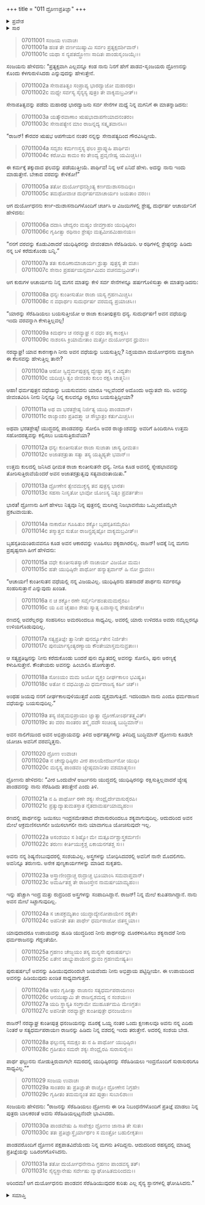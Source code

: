 +++
title = "011 ದ್ರೋಣಪ್ರತಿಜ್ಞಾ"
+++

<details><summary>ಪ್ರವೇಶ</summary>


।।   ಓಂ ಓಂ ನಮೋ ನಾರಾಯಣಾಯ।।   ಶ್ರೀ ವೇದವ್ಯಾಸಾಯ ನಮಃ ।।

ಶ್ರೀ ಕೃಷ್ಣದ್ವೈಪಾಯನ ವೇದವ್ಯಾಸ ವಿರಚಿತ  

**ಶ್ರೀ ಮಹಾಭಾರತ**

**ದ್ರೋಣ ಪರ್ವ**

**ದ್ರೋಣಾಭಿಷೇಕ ಪರ್ವ**

**ಅಧ್ಯಾಯ 11**

</details>

<details><summary>ಸಾರ</summary>

ದ್ರೋಣನ ಪ್ರತಿಜ್ಞೆ (1-31).


</details>



> 07011001 ಸಂಜಯ ಉವಾಚ।   
07011001a ಹಂತ ತೇ ವರ್ಣಯಿಷ್ಯಾಮಿ ಸರ್ವಂ ಪ್ರತ್ಯಕ್ಷದರ್ಶಿವಾನ್।   
07011001c ಯಥಾ ಸ ನ್ಯಪತದ್ದ್ರೋಣಃ ಸಾದಿತಃ ಪಾಂಡುಸೃಂಜಯೈಃ।।

ಸಂಜಯನು ಹೇಳಿದನು: “ಪ್ರತ್ಯಕ್ಷವಾಗಿ ಎಲ್ಲವನ್ನೂ ಕಂಡ ನಾನು ನಿನಗೆ ಹೇಗೆ ಪಾಡವ-ಸೃಂಜಯರು ದ್ರೋಣನನ್ನು ಕೊಂದು ಕೆಳಗುರುಳಿಸಿದರು ಎನ್ನುವುದನ್ನು ಹೇಳುತ್ತೇನೆ.

> 07011002a ಸೇನಾಪತಿತ್ವಂ ಸಂಪ್ರಾಪ್ಯ ಭಾರದ್ವಾಜೋ ಮಹಾರಥಃ।   
07011002c ಮಧ್ಯೇ ಸರ್ವಸ್ಯ ಸೈನ್ಯಸ್ಯ ಪುತ್ರಂ ತೇ ವಾಕ್ಯಮಬ್ರವೀತ್।।

ಸೇನಾಪತಿತ್ವವನ್ನು ಪಡೆದು ಮಹಾರಥ ಭಾರದ್ವಾಜನು ಸರ್ವ ಸೇನೆಗಳ ಮಧ್ಯೆ ನಿನ್ನ ಮಗನಿಗೆ ಈ ಮಾತನ್ನಾಡಿದನು:

> 07011003a ಯತ್ಕೌರವಾಣಾಂ ಋಷಭಾದಾಪಗೇಯಾದನಂತರಂ।   
07011003c ಸೇನಾಪತ್ಯೇನ ಮಾಂ ರಾಜನ್ನದ್ಯ ಸತ್ಕೃತವಾನಸಿ।।

“ರಾಜನ್! ಕೌರವರ ಋಷಭ ಆಪಗೇಯನ ನಂತರ ನನ್ನನ್ನು ಸೇನಾಪತ್ಯದಿಂದ ಗೌರವಿಸಿದ್ದೀಯೆ.

> 07011004a ಸದೃಶಂ ಕರ್ಮಣಸ್ತಸ್ಯ ಫಲಂ ಪ್ರಾಪ್ನುಹಿ ಪಾರ್ಥಿವ।   
07011004c ಕರೋಮಿ ಕಾಮಂ ಕಂ ತೇಽದ್ಯ ಪ್ರವೃಣೀಷ್ವ ಯಮಿಚ್ಚಸಿ।।

ಈ ಕರ್ಮಕ್ಕೆ ತಕ್ಕುದಾದ ಫಲವನ್ನು ಪಡೆಯುತ್ತೀಯೆ. ಪಾರ್ಥಿವ! ನಿನ್ನ ಆಸೆ ಏನಿದೆ ಹೇಳು. ಅದನ್ನು ನಾನು ಇಂದು ಮಾಡುತ್ತೇನೆ. ಬೇಕಾದ ವರವನ್ನು ಕೇಳಿಕೋ!”

> 07011005a ತತೋ ದುರ್ಯೋಧನಶ್ಚಿಂತ್ಯ ಕರ್ಣದುಃಶಾಸನಾದಿಭಿಃ।   
07011005c ತಮಥೋವಾಚ ದುರ್ಧರ್ಷಮಾಚಾರ್ಯಂ ಜಯತಾಂ ವರಂ।।

ಆಗ ದುರ್ಯೋಧನನು ಕರ್ಣ-ದುಃಶಾಸನಾದಿಗಳೊಂದಿಗೆ ಚರ್ಚಿಸಿ ಆ ವಿಜಯಿಗಳಲ್ಲಿ ಶ್ರೇಷ್ಠ, ದುರ್ಧರ್ಷ ಆಚಾರ್ಯನಿಗೆ ಹೇಳಿದನು:

> 07011006a ದದಾಸಿ ಚೇದ್ವರಂ ಮಹ್ಯಂ ಜೀವಗ್ರಾಹಂ ಯುಧಿಷ್ಠಿರಂ।   
07011006c ಗೃಹೀತ್ವಾ ರಥಿನಾಂ ಶ್ರೇಷ್ಠಂ ಮತ್ಸಮೀಪಮಿಹಾನಯ।।

“ನನಗೆ ವರವನ್ನು ಕೊಡುವಿರಾದರೆ ಯುಧಿಷ್ಠಿರನನ್ನು ಜೀವಂತವಾಗಿ ಸೆರೆಹಿಡಿಯಿರಿ. ಆ ರಥಿಗಳಲ್ಲಿ ಶ್ರೇಷ್ಠನನ್ನು ಹಿಡಿದು ನನ್ನ ಬಳಿ ಕರೆದುಕೊಂಡು ಬನ್ನಿ.”

> 07011007a ತತಃ ಕುರೂಣಾಮಾಚಾರ್ಯಃ ಶ್ರುತ್ವಾ ಪುತ್ರಸ್ಯ ತೇ ವಚಃ।   
07011007c ಸೇನಾಂ ಪ್ರಹರ್ಷಯನ್ಸರ್ವಾಮಿದಂ ವಚನಮಬ್ರವೀತ್।।

ಆಗ ಕುರುಗಳ ಆಚಾರ್ಯನು ನಿನ್ನ ಮಗನ ಮಾತನ್ನು ಕೇಳಿ ಸರ್ವ ಸೇನೆಗಳನ್ನೂ ಹರ್ಷಗೊಳಿಸುತ್ತಾ ಈ ಮಾತನ್ನಾಡಿದನು:

> 07011008a ಧನ್ಯಃ ಕುಂತೀಸುತೋ ರಾಜಾ ಯಸ್ಯ ಗ್ರಹಣಮಿಚ್ಚಸಿ।   
07011008c ನ ವಧಾರ್ಥಂ ಸುದುರ್ಧರ್ಷ ವರಮದ್ಯ ಪ್ರಯಾಚಸಿ।।

“ಯಾರನ್ನು ಸೆರೆಹಿಡಿಯಲು ಬಯಸುತ್ತೀಯೋ ಆ ರಾಜಾ ಕುಂತೀಪುತ್ರನು ಧನ್ಯ. ಸುದುರ್ಧರ್ಷ! ಅವನ ವಧೆಯನ್ನು ಇಂದು ವರವನ್ನಾಗಿ ಕೇಳುತ್ತಿಲ್ಲವಲ್ಲ!

> 07011009a ಕಿಮರ್ಥಂ ಚ ನರವ್ಯಾಘ್ರ ನ ವಧಂ ತಸ್ಯ ಕಾಂಕ್ಷಸಿ।   
07011009c ನಾಶಂಸಸಿ ಕ್ರಿಯಾಮೇತಾಂ ಮತ್ತೋ ದುರ್ಯೋಧನ ಧ್ರುವಂ।।

ನರವ್ಯಾಘ್ರ! ಯಾವ ಕಾರಣಕ್ಕಾಗಿ ನೀನು ಅವನ ವಧೆಯನ್ನು ಬಯಸುತ್ತಿಲ್ಲ? ನಿಶ್ಚಯವಾಗಿ ದುರ್ಯೋಧನನು ಮತ್ತನಾಗಿ ಈ ಕೆಲಸವನ್ನು ಹೇಳುತ್ತಿಲ್ಲ ತಾನೇ?

> 07011010a ಆಹೋ ಸ್ವಿದ್ಧರ್ಮಪುತ್ರಸ್ಯ ದ್ವೇಷ್ಟಾ ತಸ್ಯ ನ ವಿದ್ಯತೇ।   
07011010c ಯದಿಚ್ಚಸಿ ತ್ವಂ ಜೀವಂತಂ ಕುಲಂ ರಕ್ಷಸಿ ಚಾತ್ಮನಿ।।

ಆಹಾ! ಧರ್ಮಪುತ್ರನ ವಧೆಯನ್ನು ಬಯಸುವವನು ಯಾರೂ ಇಲ್ಲವೆಂದರೆ ಅದೊಂದು ಅದ್ಭುತವೇ ಸರಿ. ಅವನನ್ನು ಜೀವಂತವಿರಿಸಿ ನೀನು ನಿನ್ನನ್ನೂ ನಿನ್ನ ಕುಲವನ್ನೂ ರಕ್ಷಿಸಲು ಬಯಸುತ್ತಿದ್ದೀಯಾ?

> 07011011a ಅಥ ವಾ ಭರತಶ್ರೇಷ್ಠ ನಿರ್ಜಿತ್ಯ ಯುಧಿ ಪಾಂಡವಾನ್।   
07011011c ರಾಜ್ಯಾಂಶಂ ಪ್ರತಿದತ್ತ್ವಾ ಚ ಸೌಭ್ರಾತ್ರಂ ಕರ್ತುಮಿಚ್ಚಸಿ।।

ಅಥವಾ ಭರತಶ್ರೇಷ್ಠ! ಯುದ್ಧದಲ್ಲಿ ಪಾಂಡವರನ್ನು ಸೋಲಿಸಿ ಅವರ ರಾಜ್ಯಾಂಶವನ್ನು ಅವರಿಗೆ ಹಿಂದಿರುಗಿಸಿ ಉತ್ತಮ ಸಹೋದರತ್ವವನ್ನು ಕಲ್ಪಿಸಲು ಬಯಸುತ್ತಿರುವೆಯಾ?

> 07011012a ಧನ್ಯಃ ಕುಂತೀಸುತೋ ರಾಜಾ ಸುಜಾತಾ ಚಾಸ್ಯ ಧೀಮತಃ।   
07011012c ಅಜಾತಶತ್ರುತಾ ಸತ್ಯಾ ತಸ್ಯ ಯತ್ಸ್ನಿಹ್ಯತೇ ಭವಾನ್।।

ಉತ್ತಮ ಕುಲದಲ್ಲಿ ಜನಿಸಿದ ಧೀಮತ ರಾಜಾ ಕುಂತೀಸುತನೇ ಧನ್ಯ. ನೀನೂ ಕೂಡ ಅವನಲ್ಲಿ ಸ್ನೇಹಭಾವವನ್ನು ತೋರಿಸುತ್ತಿರುವೆಯೆಂದರೆ ಅವನ ಅಜಾತಶತ್ರುತ್ವವು ಸತ್ಯವಾದಂತಾಯಿತು.”

> 07011013a ದ್ರೋಣೇನ ತ್ವೇವಮುಕ್ತಸ್ಯ ತವ ಪುತ್ರಸ್ಯ ಭಾರತ।   
07011013c ಸಹಸಾ ನಿಃಸೃತೋ ಭಾವೋ ಯೋಽಸ್ಯ ನಿತ್ಯಂ ಪ್ರವರ್ತತೇ।।

ಭಾರತ! ದ್ರೋಣನು ಹೀಗೆ ಹೇಳಲು ನಿತ್ಯವೂ ನಿನ್ನ ಪುತ್ರನಲ್ಲಿ ಮಲಗಿದ್ದ ನಿಜಭಾವನೆಯು ಒಮ್ಮಿಂದೊಮ್ಮೆಲೇ ಪ್ರಕಟವಾಯಿತು.

> 07011014a ನಾಕಾರೋ ಗೂಹಿತುಂ ಶಕ್ಯೋ ಬೃಹಸ್ಪತಿಸಮೈರಪಿ।   
07011014c ತಸ್ಮಾತ್ತವ ಸುತೋ ರಾಜನ್ಪ್ರಹೃಷ್ಟೋ ವಾಕ್ಯಮಬ್ರವೀತ್।।

ಬೃಹಸ್ಪತಿಯಂತಿರುವವನೂ ಕೂಡ ಅವನ ಆಕಾರವನ್ನು ಊಹಿಸಲು ಶಕ್ಯರಾಗಿರಲಿಲ್ಲ. ರಾಜನ್! ಅದಕ್ಕೆ ನಿನ್ನ ಮಗನು ಪ್ರಹೃಷ್ಟನಾಗಿ ಹೀಗೆ ಹೇಳಿದನು:

> 07011015a ವಧೇ ಕುಂತೀಸುತಸ್ಯಾಜೌ ನಾಚಾರ್ಯ ವಿಜಯೋ ಮಮ।   
07011015c ಹತೇ ಯುಧಿಷ್ಠಿರೇ ಪಾರ್ಥೋ ಹನ್ಯಾತ್ಸರ್ವಾನ್ ಹಿ ನೋ ಧ್ರುವಂ।।

“ಆಚಾರ್ಯ! ಕುಂತೀಸುತನ ವಧೆಯಲ್ಲಿ ನನ್ನ ವಿಜಯವಿಲ್ಲ. ಯುಧಿಷ್ಠಿರನು ಹತನಾದರೆ ಪಾರ್ಥನು ಸರ್ವರನ್ನೂ ಸಂಹರಿಸುತ್ತಾನೆ ಎನ್ನುವುದು ಖಂಡಿತ.

> 07011016a ನ ಚ ಶಕ್ಯೋ ರಣೇ ಸರ್ವೈರ್ನಿಹಂತುಮಮರೈರಪಿ।   
07011016c ಯ ಏವ ಚೈಷಾಂ ಶೇಷಃ ಸ್ಯಾತ್ಸ ಏವಾಸ್ಮಾನ್ನ ಶೇಷಯೇತ್।।

ರಣದಲ್ಲಿ ಅವರೆಲ್ಲರನ್ನು ಸಂಹರಿಸಲು ಅಮರರಿಂದಲೂ ಸಾಧ್ಯವಿಲ್ಲ. ಅವರಲ್ಲಿ ಯಾರು ಉಳಿದರೂ ಅವರು ನಮ್ಮೆಲ್ಲರನ್ನೂ ಉಳಿಯಗೊಡುವುದಿಲ್ಲ.

> 07011017a ಸತ್ಯಪ್ರತಿಜ್ಞೇ ತ್ವಾನೀತೇ ಪುನರ್ದ್ಯೂತೇನ ನಿರ್ಜಿತೇ।   
07011017c ಪುನರ್ಯಾಸ್ಯಂತ್ಯರಣ್ಯಾಯ ಕೌಂತೇಯಾಸ್ತಮನುವ್ರತಾಃ।।

ಆ ಸತ್ಯಪ್ರತಿಜ್ಞನನ್ನು ನೀನು ಕರೆದುಕೊಂಡು ಬಂದರೆ ಪುನಃ ದ್ಯೂತದಲ್ಲಿ ಅವನನ್ನು ಸೋಲಿಸಿ, ಪುನಃ ಅರಣ್ಯಕ್ಕೆ ಕಳುಹಿಸುತ್ತೇನೆ. ಕೌಂತೇಯರು ಅವನನ್ನು ಹಿಂಬಾಲಿಸಿ ಹೋಗುತ್ತಾರೆ.

> 07011018a ಸೋಽಯಂ ಮಮ ಜಯೋ ವ್ಯಕ್ತಂ ದೀರ್ಘಕಾಲಂ ಭವಿಷ್ಯತಿ।   
07011018c ಅತೋ ನ ವಧಮಿಚ್ಚಾಮಿ ಧರ್ಮರಾಜಸ್ಯ ಕರ್ಹಿ ಚಿತ್।।

ಅಂಥಹ ಜಯವು ನನಗೆ ದೀರ್ಘಕಾಲವುಳಿಯುತ್ತದೆ ಎಂದು ವ್ಯಕ್ತವಾಗುತ್ತಿದೆ. ಇದರಿಂದಾಗಿ ನಾನು ಎಂದೂ ಧರ್ಮರಾಜನ ವಧೆಯನ್ನು ಬಯಸುವುದಿಲ್ಲ.”

> 07011019a ತಸ್ಯ ಜಿಹ್ಮಮಭಿಪ್ರಾಯಂ ಜ್ಞಾತ್ವಾ ದ್ರೋಣೋಽರ್ಥತತ್ತ್ವವಿತ್।   
07011019c ತಂ ವರಂ ಸಾಂತರಂ ತಸ್ಮೈ ದದೌ ಸಂಚಿಂತ್ಯ ಬುದ್ಧಿಮಾನ್।।

ಅವನ ನಾಲಿಗೆಯಿಂದ ಅವನ ಅಭಿಪ್ರಾಯವನ್ನು ತಿಳಿದ ಅರ್ಥತತ್ವಗಳನ್ನು ತಿಳಿದಿದ್ದ ಬುದ್ಧಿಮಾನ್ ದ್ರೋಣನು ಕೂಡಲೇ ಯೋಚಿಸಿ ಅವನಿಗೆ ವರವನ್ನಿತ್ತನು.

> 07011020 ದ್ರೋಣ ಉವಾಚ।   
07011020a ನ ಚೇದ್ಯುಧಿಷ್ಠಿರಂ ವೀರ ಪಾಲಯೇದರ್ಜುನೋ ಯುಧಿ।   
07011020c ಮನ್ಯಸ್ವ ಪಾಂಡವಂ ಜ್ಯೇಷ್ಠಮಾನೀತಂ ವಶಮಾತ್ಮನಃ।।

ದ್ರೋಣನು ಹೇಳಿದನು: “ವೀರ ಒಂದುವೇಳೆ ಅರ್ಜುನನು ಯುದ್ಧದಲ್ಲಿ ಯುಧಿಷ್ಠಿರನನ್ನು ರಕ್ಷಿಸುತ್ತಿಲ್ಲವಾದರೆ ಜ್ಯೇಷ್ಠ ಪಾಂಡವನನ್ನು ನಾನು ಸೆರೆಹಿಡಿದು ತರುತ್ತೇನೆ ಎಂದು ತಿಳಿ.

> 07011021a ನ ಹಿ ಪಾರ್ಥೋ ರಣೇ ಶಕ್ಯಃ ಸೇಂದ್ರೈರ್ದೇವಾಸುರೈರಪಿ।   
07011021c ಪ್ರತ್ಯುದ್ಯಾತುಮತಸ್ತಾತ ನೈತದಾಮರ್ಷಯಾಮ್ಯಹಂ।।

ರಣದಲ್ಲಿ ಪಾರ್ಥನನ್ನು ಜಯಿಸಲು ಇಂದ್ರಸಮೇತರಾದ ದೇವಾಸುರರಿಂದಲೂ ಶಕ್ಯವಾಗುವುದಿಲ್ಲ. ಆದುದರಿಂದ ಅವನ ಮೇಲೆ ಆಕ್ರಮಣಿಸಲಾಗಲೀ ಜಯಿಸಲಾಗಲೀ ನಾನು ಯಾವಾಗಲೂ ಯೋಚಿಸುವುದೇ ಇಲ್ಲ.

> 07011022a ಅಸಂಶಯಂ ಸ ಶಿಷ್ಯೋ ಮೇ ಮತ್ಪೂರ್ವಶ್ಚಾಸ್ತ್ರಕರ್ಮಣಿ।   
07011022c ತರುಣಃ ಕೀರ್ತಿಯುಕ್ತಶ್ಚ ಏಕಾಯನಗತಶ್ಚ ಸಃ।।

ಅವನು ನನ್ನ ಶಿಷ್ಯನೆಂಬುವುದರಲ್ಲಿ ಸಂಶಯವಿಲ್ಲ. ಅಸ್ತ್ರಗಳನ್ನು ಬೋಧಿಸಿದವರಲ್ಲಿ ಅವನಿಗೆ ನಾನೇ ಮೊದಲಿಗನು. ಅವನಿನ್ನೂ ತರುಣನು. ಅನೇಕ ಪುಣ್ಯಕಾರ್ಯಗಳನ್ನು ಮಾಡಿದ ಸುಕೃತನು.

> 07011023a ಅಸ್ತ್ರಾಣೀಂದ್ರಾಚ್ಚ ರುದ್ರಾಚ್ಚ ಭೂಯಾಂಸಿ ಸಮವಾಪ್ತವಾನ್।   
07011023c ಅಮರ್ಷಿತಶ್ಚ ತೇ ರಾಜಂಸ್ತೇನ ನಾಮರ್ಷಯಾಮ್ಯಹಂ।।

ಇನ್ನು ಹೆಚ್ಚಾಗಿ ಇಂದ್ರ ಮತ್ತು ರುದ್ರರಿಂದ ಅಸ್ತ್ರಗಳನ್ನು ಸಂಪಾದಿಸಿದ್ದಾನೆ. ರಾಜನ್! ನಿನ್ನ ಮೇಲೆ ಕುಪಿತನಾಗಿದ್ದಾನೆ. ನಾನು ಅವನ ಮೇಲೆ ಸಿಟ್ಟಾಗುವುದಿಲ್ಲ.

> 07011024a ಸ ಚಾಪಕ್ರಮ್ಯತಾಂ ಯುದ್ಧಾದ್ಯೇನೋಪಾಯೇನ ಶಕ್ಯತೇ।   
07011024c ಅಪನೀತೇ ತತಃ ಪಾರ್ಥೇ ಧರ್ಮರಾಜೋ ಜಿತಸ್ತ್ವಯಾ।।

ಯಾವುದಾದರೂ ಉಪಾಯವನ್ನು ಹೂಡಿ ಯುದ್ಧದಿಂದ ನೀನು ಪಾರ್ಥನನ್ನು ದೂರಕಳುಹಿಸಲು ಶಕ್ಯನಾದರೆ ನೀನು ಧರ್ಮರಾಜನನ್ನು ಗೆದ್ದಂತೆಯೇ.

> 07011025a ಗ್ರಹಣಂ ಚೇಜ್ಜಯಂ ತಸ್ಯ ಮನ್ಯಸೇ ಪುರುಷರ್ಷಭ।   
07011025c ಏತೇನ ಚಾಭ್ಯುಪಾಯೇನ ಧ್ರುವಂ ಗ್ರಹಣಮೇಷ್ಯತಿ।।

ಪುರುಷರ್ಷಭ! ಅವನನ್ನು ಹಿಡಿಯುವುದರಿಂದಲೇ ಜಯವೆಂದು ನೀನು ಅಭಿಪ್ರಾಯ ಪಟ್ಟಿದ್ದೀಯೇ. ಈ ಉಪಾಯದಿಂದ ಅವನನ್ನು ಹಿಡಿಯುವುದು ಖಂಡಿತ ಸಾಧ್ಯವಾಗುತ್ತದೆ.

> 07011026a ಅಹಂ ಗೃಹೀತ್ವಾ ರಾಜಾನಂ ಸತ್ಯಧರ್ಮಪರಾಯಣಂ।   
07011026c ಆನಯಿಷ್ಯಾಮಿ ತೇ ರಾಜನ್ವಶಮದ್ಯ ನ ಸಂಶಯಃ।।   
07011027a ಯದಿ ಸ್ಥಾಸ್ಯತಿ ಸಂಗ್ರಾಮೇ ಮುಹೂರ್ತಮಪಿ ಮೇಽಗ್ರತಃ।   
07011027c ಅಪನೀತೇ ನರವ್ಯಾಘ್ರೇ ಕುಂತೀಪುತ್ರೇ ಧನಂಜಯೇ।।

ರಾಜನ್! ನರವ್ಯಾಘ್ರ ಕುಂತೀಪುತ್ರ ಧನಂಜಯನನ್ನು ದೂರಕ್ಕೆ ಒಯ್ದ ನಂತರ ಒಂದು ಕ್ಷಣಕಾಲವೂ ಅವನು ನನ್ನ ಎದಿರು ನಿಂತರೆ ಆ ಸತ್ಯಧರ್ಮಪರಾಯಣ ರಾಜನನ್ನು ಹಿಡಿದು ನಿನ್ನ ವಶದಲ್ಲಿ ಇಂದು ತರುತ್ತೇನೆ. ಅದರಲ್ಲಿ ಸಂಶಯ ಬೇಡ.

> 07011028a ಫಲ್ಗುನಸ್ಯ ಸಮಕ್ಷಂ ತು ನ ಹಿ ಪಾರ್ಥೋ ಯುಧಿಷ್ಠಿರಃ।   
07011028c ಗ್ರಹೀತುಂ ಸಮರೇ ಶಕ್ಯಃ ಸೇಂದ್ರೈರಪಿ ಸುರಾಸುರೈಃ।।

ಪಾರ್ಥ ಫಲ್ಗುನನು ನೋಡುತ್ತಿರುವಾಗಲೇ ಸಮರದಲ್ಲಿ ಯುಧಿಷ್ಠಿರನನ್ನು ಸೆರೆಹಿಡಿಯಲು ಇಂದ್ರನೊಂದಿಗೆ ಸುರಾಸುರರಿಗೂ ಸಾಧ್ಯವಿಲ್ಲ.””

> 07011029 ಸಂಜಯ ಉವಾಚ।   
07011029a ಸಾಂತರಂ ತು ಪ್ರತಿಜ್ಞಾತೇ ರಾಜ್ಞೋ ದ್ರೋಣೇನ ನಿಗ್ರಹೇ।   
07011029c ಗೃಹೀತಂ ತಮಮನ್ಯಂತ ತವ ಪುತ್ರಾಃ ಸುಬಾಲಿಶಾಃ।।

ಸಂಜಯನು ಹೇಳಿದನು: “ರಾಜನನ್ನು ಸೆರೆಹಿಡಿಯಲು ದ್ರೋಣನು ಈ ರೀತಿ ನಿಬಂಧನೆಗಳೊಂದಿಗೆ ಪ್ರತಿಜ್ಞೆ ಮಾಡಲು ನಿನ್ನ ಪುತ್ರರು ಬಾಲಕರಂತೆ ಅವನು ಸೆರೆಹಿಡಿಯಲ್ಪಟ್ಟನೆಂದೇ ಭಾವಿಸಿದರು.

> 07011030a ಪಾಂಡವೇಷು ಹಿ ಸಾಪೇಕ್ಷಂ ದ್ರೋಣಂ ಜಾನಾತಿ ತೇ ಸುತಃ।   
07011030c ತತಃ ಪ್ರತಿಜ್ಞಾಸ್ಥೈರ್ಯಾರ್ಥಂ ಸ ಮಂತ್ರೋ ಬಹುಲೀಕೃತಃ।।

ಪಾಂಡವರೊಂದಿಗೆ ದ್ರೋಣನ ಪಕ್ಷಪಾತವಿದೆಯೆಂದು ನಿನ್ನ ಮಗನು ತಿಳಿದಿದ್ದನು. ಆದುದರಿಂದ ರಹಸ್ಯದಲ್ಲಿ ಮಾಡಿದ್ದ ಪ್ರತಿಜ್ಞೆಯನ್ನು ಬಹಿರಂಗಗೊಳಿಸಿದನು.

> 07011031a ತತೋ ದುರ್ಯೋಧನೇನಾಪಿ ಗ್ರಹಣಂ ಪಾಂಡವಸ್ಯ ತತ್।   
07011031c ಸೈನ್ಯಸ್ಥಾನೇಷು ಸರ್ವೇಷು ವ್ಯಾಘೋಷಿತಮರಿಂದಮ।।

ಅರಿಂದಮ! ಆಗ ದುರ್ಯೋಧನನು ಪಾಂಡವನ ಸೆರೆಹಿಡಿಯುವುದರ ಕುರಿತು ಎಲ್ಲ ಸೈನ್ಯ ಸ್ಥಾನಗಳಲ್ಲಿ ಘೋಷಿಸಿದನು.”


<details><summary>ಸಮಾಪ್ತಿ</summary>


ಇತಿ ಶ್ರೀ ಮಹಾಭಾರತೇ ದ್ರೋಣ ಪರ್ವಣಿ ದ್ರೋಣಾಭಿಷೇಕ ಪರ್ವಣಿ ದ್ರೋಣಪ್ರತಿಜ್ಞಾಯಾಂ ಏಕಾದಶೋಽಧ್ಯಾಯಃ।।  
ಇದು ಶ್ರೀ ಮಹಾಭಾರತದಲ್ಲಿ ದ್ರೋಣ ಪರ್ವದಲ್ಲಿ ದ್ರೋಣಾಭಿಷೇಕ ಪರ್ವದಲ್ಲಿ ದ್ರೋಣಪ್ರತಿಜ್ಞೆ ಎನ್ನುವ ಹನ್ನೊಂದನೇ ಅಧ್ಯಾಯವು.



</details>
